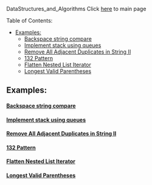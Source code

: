 DataStructures_and_Algorithms
Click [here](../README.md) to main page

Table of Contents:
- [Examples:](#examples)
    - [Backspace string compare](#backspace-string-compare)
    - [Implement stack using queues](#implement-stack-using-queues)
    - [Remove All Adjacent Duplicates in String II](#remove-all-adjacent-duplicates-in-string-ii)
    - [132 Pattern](#132-pattern)
    - [Flatten Nested List Iterator](#flatten-nested-list-iterator)
    - [Longest Valid Parentheses](#longest-valid-parentheses)


## Examples:
#### [Backspace string compare](backspace_string_compare/description.md)
#### [Implement stack using queues](implement_stack_using_queues/description.md)
#### [Remove All Adjacent Duplicates in String II](remove_all_adjacent_duplicates_in_string_II/description.md)
#### [132 Pattern](132_pattern/description.md)
#### [Flatten Nested List Iterator](flatten_nested_list_iterator/description.md)
#### [Longest Valid Parentheses](longest_valid_parentheses/description.md)